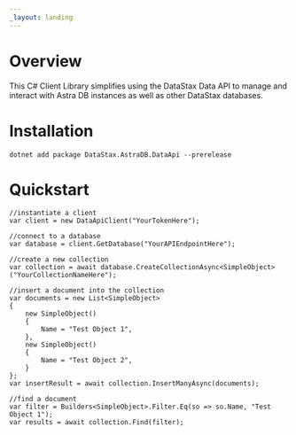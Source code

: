 ```yaml
---
_layout: landing
---
```


# Overview

This C# Client Library simplifies using the DataStax Data API to manage and interact with Astra DB instances as well as other DataStax databases.

# Installation

```
dotnet add package DataStax.AstraDB.DataApi --prerelease
```

# Quickstart

```
//instantiate a client
var client = new DataApiClient("YourTokenHere");

//connect to a database
var database = client.GetDatabase("YourAPIEndpointHere");

//create a new collection
var collection = await database.CreateCollectionAsync<SimpleObject>("YourCollectionNameHere");

//insert a document into the collection
var documents = new List<SimpleObject>
{
    new SimpleObject()
    {
        Name = "Test Object 1",
    },
    new SimpleObject()
    {
        Name = "Test Object 2",
    }
};
var insertResult = await collection.InsertManyAsync(documents);

//find a document
var filter = Builders<SimpleObject>.Filter.Eq(so => so.Name, "Test Object 1");
var results = await collection.Find(filter);
```